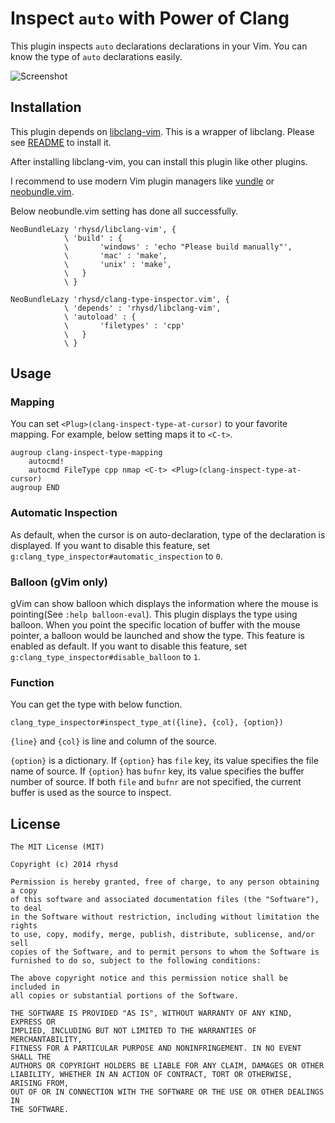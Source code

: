 Inspect `auto` with Power of Clang
==================================

This plugin inspects `auto` declarations declarations in your Vim.  You can know the type of `auto` declarations easily.

![Screenshot](http://gifzo.net/BGqCKUIZ2OA.gif)

## Installation

This plugin depends on [libclang-vim](https://github.com/rhysd/libclang-vim).  This is a wrapper of libclang.  Please see [README](https://github.com/rhysd/libclang-vim/blob/master/README.md) to install it.

After installing libclang-vim, you can install this plugin like other plugins.

I recommend to use modern Vim plugin managers like [vundle](https://github.com/gmarik/vundle) or [neobundle.vim](https://github.com/Shougo/neobundle.vim).

Below neobundle.vim setting has done all successfully.

```vim
NeoBundleLazy 'rhysd/libclang-vim', {
            \ 'build' : {
            \       'windows' : 'echo "Please build manually"',
            \       'mac' : 'make',
            \       'unix' : 'make',
            \   }
            \ }

NeoBundleLazy 'rhysd/clang-type-inspector.vim', {
            \ 'depends' : 'rhysd/libclang-vim',
            \ 'autoload' : {
            \       'filetypes' : 'cpp'
            \   }
            \ }
```

## Usage

### Mapping

You can set `<Plug>(clang-inspect-type-at-cursor)` to your favorite mapping.  For example, below setting maps it to `<C-t>`.

```vim
augroup clang-inspect-type-mapping
    autocmd!
    autocmd FileType cpp nmap <C-t> <Plug>(clang-inspect-type-at-cursor)
augroup END
```

### Automatic Inspection

As default, when the cursor is on auto-declaration, type of the declaration is displayed.
If you want to disable this feature, set `g:clang_type_inspector#automatic_inspection` to `0`.

### Balloon (gVim only)

gVim can show balloon which displays the information where the mouse is pointing(See `:help balloon-eval`).  This plugin displays the type using balloon.  When you point the specific location of buffer with the mouse pointer, a balloon would be launched and show the type.  This feature is enabled as default. If you want to disable this feature, set `g:clang_type_inspector#disable_balloon` to `1`.

### Function

You can get the type with below function.

```
clang_type_inspector#inspect_type_at({line}, {col}, {option})
```

`{line}` and `{col}` is line and column of the source.

`{option}` is a dictionary.  If `{option}` has `file` key,  its value specifies the file name of source.  If `{option}` has `bufnr` key, its value specifies the buffer number of source.  If both `file` and `bufnr` are not specified, the current buffer is used as the source to inspect.

## License

    The MIT License (MIT)

    Copyright (c) 2014 rhysd

    Permission is hereby granted, free of charge, to any person obtaining a copy
    of this software and associated documentation files (the "Software"), to deal
    in the Software without restriction, including without limitation the rights
    to use, copy, modify, merge, publish, distribute, sublicense, and/or sell
    copies of the Software, and to permit persons to whom the Software is
    furnished to do so, subject to the following conditions:

    The above copyright notice and this permission notice shall be included in
    all copies or substantial portions of the Software.

    THE SOFTWARE IS PROVIDED "AS IS", WITHOUT WARRANTY OF ANY KIND, EXPRESS OR
    IMPLIED, INCLUDING BUT NOT LIMITED TO THE WARRANTIES OF MERCHANTABILITY,
    FITNESS FOR A PARTICULAR PURPOSE AND NONINFRINGEMENT. IN NO EVENT SHALL THE
    AUTHORS OR COPYRIGHT HOLDERS BE LIABLE FOR ANY CLAIM, DAMAGES OR OTHER
    LIABILITY, WHETHER IN AN ACTION OF CONTRACT, TORT OR OTHERWISE, ARISING FROM,
    OUT OF OR IN CONNECTION WITH THE SOFTWARE OR THE USE OR OTHER DEALINGS IN
    THE SOFTWARE.

